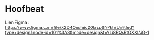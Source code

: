 # Hoofbeat

Lien Figma : https://www.figma.com/file/X2D4Onulaic2Glazp8NPkh/Untitled?type=design&node-id=101%3A3&mode=design&t=VLi8RQsRtOXXIAiG-1

